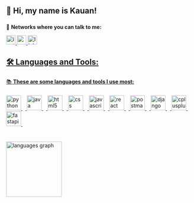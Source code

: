 **<h2>👋 Hi, my name is Kauan!</h2>**

###

💎 **Networks where you can talk to me:**
<div align="left">
  <a href="https://www.instagram.com/kauanl01?igsh=MTA1czhyN3liM3l0NQ==" title="Instagram!" /a>
  <img src="https://img.shields.io/static/v1?message=Instagram&logo=instagram&label=&color=2E1065&logoColor=ffffff&labelColor=0000&style=for-the-badge" height="25" alt="instagram logo" />
  <a href="mailto:saleskauan308@gmail.com" title="E-mail!" /a>
  <img src="https://img.shields.io/static/v1?message=Gmail&logo=gmail&label=&color=2E1065&logoColor=ffffff&labelColor=0000&style=for-the-badge" height="25" alt="gmail logo" />
  <a href="https://www.linkedin.com/in/kauan-vin%C3%ADcius-953773359?utm_source=share&utm_campaign=share_via&utm_content=profile&utm_medium=android_app" title="Linkedin!" /a>
  <img src="https://img.shields.io/static/v1?message=LinkedIn&logo=linkedin&label=&color=2E1065&logoColor=white&labelColor=&style=for-the-badge" height="25" alt="linkedin logo" />
</div>

###

**<h2>🛠️ Languages and Tools:</h2>**

###

📚 **These are some languages and tools I use most:**

###

<div align="left">
  <img src="https://skillicons.dev/icons?i=py" height="40" alt="python logo" title="Python" />
  <img width="8" />
  <img src="https://skillicons.dev/icons?i=java" height="40" alt="java logo" title="Java" />
  <img width="8" />
  <img src="https://skillicons.dev/icons?i=html" height="40" alt="html5 logo" title="HTML5" />
  <img width="8" />
  <img src="https://skillicons.dev/icons?i=css" height="40" alt="css logo" title="CSS3" />
  <img width="8" />
  <img src="https://skillicons.dev/icons?i=js" height="40" alt="javascript logo" title="JavaScript" />
  <img width="8" />
  <img src="https://skillicons.dev/icons?i=react" height="40" alt="react logo" title="React" />
  <img width="8" />
  <img src="https://skillicons.dev/icons?i=postman" height="40" alt="postman logo" title="Postman" />
  <img width="8" />
  <img src="https://skillicons.dev/icons?i=django" height="40" alt="django logo" title="Django" />
  <img width="8" />
  <img src="https://skillicons.dev/icons?i=cpp" height="40" alt="cplusplus logo" title="C++" />
  <img width="8" />
  <img src="https://skillicons.dev/icons?i=fastapi" height="40" alt="fastapi logo" title="FastAPI"  />
  <img width="8" />
</div>

###

<br clear="both">

<div align="left">
  <img src="https://github-readme-stats.vercel.app/api/top-langs?username=Kauan19-hub&locale=en&hide_title=false&layout=compact&card_width=320&langs_count=10&theme=dracula&hide_border=false&order=2" height="150" alt="languages graph"  title="Languages Graph" />
</div>


###


    
